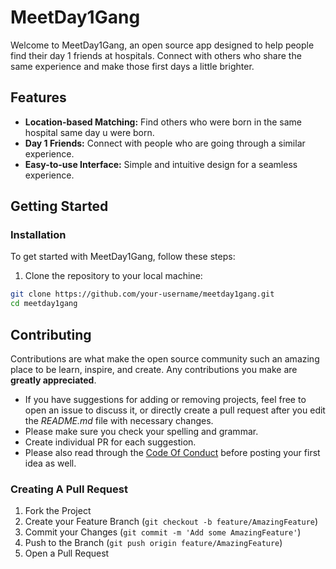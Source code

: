 # MeetDay1Gang

Welcome to MeetDay1Gang, an open source app designed to help people find their day 1 friends at hospitals. Connect with others who share the same experience and make those first days a little brighter.

## Features

- **Location-based Matching:** Find others who were born in the same hospital same day u were born.
- **Day 1 Friends:** Connect with people who are going through a similar experience.
- **Easy-to-use Interface:** Simple and intuitive design for a seamless experience.

## Getting Started

### Installation

To get started with MeetDay1Gang, follow these steps:

1. Clone the repository to your local machine:

```bash
git clone https://github.com/your-username/meetday1gang.git
cd meetday1gang
```


## Contributing

Contributions are what make the open source community such an amazing place to be learn, inspire, and create. Any contributions you make are **greatly appreciated**.

- If you have suggestions for adding or removing projects, feel free to open an issue to discuss it, or directly create a pull request after you edit the _README.md_ file with necessary changes.
- Please make sure you check your spelling and grammar.
- Create individual PR for each suggestion.
- Please also read through the [Code Of Conduct](https://github.com/ibaddKhan/meetday1gang/blob/master/CODE_OF_CONDUCT.md) before posting your first idea as well.

### Creating A Pull Request

1. Fork the Project
2. Create your Feature Branch (`git checkout -b feature/AmazingFeature`)
3. Commit your Changes (`git commit -m 'Add some AmazingFeature'`)
4. Push to the Branch (`git push origin feature/AmazingFeature`)
5. Open a Pull Request
